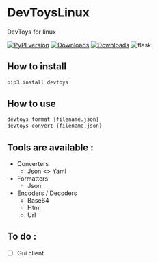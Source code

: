 # DevToysLinux

DevToys for linux

 [![PyPI version](https://badge.fury.io/py/devtoys.svg)](https://pypi.org/project/devtoys/)
 [![Downloads](https://pepy.tech/badge/devtoys/month)](https://pepy.tech/project/devtoys)
 [![Downloads](https://static.pepy.tech/personalized-badge/devtoys?period=total&units=international_system&left_color=green&right_color=blue&left_text=Total%20Downloads)](https://pepy.tech/project/devtoys)
 ![flask](https://img.shields.io/badge/python-3.6-green.svg)

## How to install
```sh
pip3 install devtoys
```

## How to use
```sh
devtoys format {filename.json}
devtoys convert {filename.json}
```

## Tools are available :

- Converters
    - Json <> Yaml
- Formatters
    - Json
- Encoders / Decoders
    - Base64
    - Html
    - Url

## To do :
- [ ] Gui client